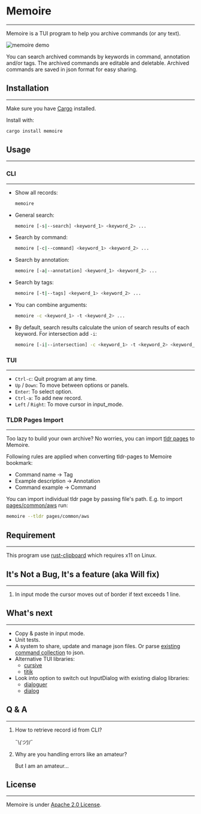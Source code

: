 # Memoire
***
Memoire is a TUI program to help you archive commands (or any text).

<img src="./assets/memoire_demo.gif" alt="memoire demo">

You can search archived commands by keywords in command, annotation and/or tags. The archived commands are editable and deletable. Archived commands are saved in json format for easy sharing.

## Installation
***
Make sure you have [Cargo](https://doc.rust-lang.org/cargo/getting-started/installation.html) installed.

Install with:
```sh
cargo install memoire
```

## Usage
***

### CLI
***
- Show all records:
    ```sh
    memoire
    ```
- General search:
    ```sh
    memoire [-s|--search] <keyword_1> <keyword_2> ...
    ```
- Search by command:
    ```sh
    memoire [-c|--command] <keyword_1> <keyword_2> ...
    ```
- Search by annotation:
    ```sh
    memoire [-a|--annotation] <keyword_1> <keyword_2> ...
    ```
- Search by tags:
    ```sh
    memoire [-t|--tags] <keyword_1> <keyword_2> ...
    ```
- You can combine arguments:
    ```sh
    memoire -c <keyword_1> -t <keyword_2> ...
    ```
- By default, search results calculate the union of search results of each keyword. For intersection add `-i`:
    ```sh
    memoire [-i|--intersection] -c <keyword_1> -t <keyword_2> <keyword_3> ...
    ```


### TUI
***
- `Ctrl-c`: Quit program at any time.
- `Up` / `Down`: To move between options or panels.
- `Enter`: To select option.
- `Ctrl-a`: To add new record.
- `Left` / `Right`: To move cursor in input_mode.


### TLDR Pages Import
***
Too lazy to build your own archive? No worries, you can import [tldr pages](https://github.com/tldr-pages/tldr) to Memoire.

Following rules are applied when converting tldr-pages to Memoire bookmark:
- Command name -> Tag
- Example description -> Annotation
- Command example -> Command

You can import individual tldr page by passing file's path. E.g. to import [pages/common/aws](https://github.com/tldr-pages/tldr/blob/master/pages/common/aws.md) run:
```sh
memoire --tldr pages/common/aws
```


## Requirement
***
This program use [rust-clipboard](https://github.com/aweinstock314/rust-clipboard) which requires x11 on Linux.

## It's Not a Bug, It's a feature (aka Will fix)
***
1. In input mode the cursor moves out of border if text exceeds 1 line.

## What's next
***
- Copy & paste in input mode.
- Unit tests.
- A system to share, update and manage json files. Or parse [existing command collection](https://github.com/tldr-pages/tldr) to json.
- Alternative TUI libraries:
    - [cursive](https://github.com/gyscos/cursive)
    - [titik](https://github.com/ivanceras/titik)
- Look into option to switch out InputDialog with existing dialog libraries:
    - [dialoguer](https://docs.rs/dialoguer/0.7.1/dialoguer/)
    - [dialog](https://docs.rs/dialog/0.3.0/dialog/)

## Q & A
***
1. How to retrieve record id from CLI?

    ¯\\_(ツ)_/¯
2. Why are you handling errors like an amateur?

    But I am an amateur...

## License
***
Memoire is under [Apache 2.0 License](LICENSE).
